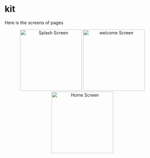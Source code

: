 # kit

Here is the screens of pages
<p align="center">
  <img src="I:\Tasks\Flutter\Lecture15\kit\assets\Screens\SplashScreen.png" alt="Splash Screen" width="200"/>
  <img src="[screenshots/product.png](https://github.com/TheKnight-sss/Kit-ECommerce/blob/main/Screenshot_1758401526.png)" alt="welcome Screen" width="200"/>
  <img src="[screenshots/cart.png](https://github.com/TheKnight-sss/Kit-ECommerce/blob/main/Screenshot_1758401826.png)" alt="Home Screen" width="200"/>
</p>

